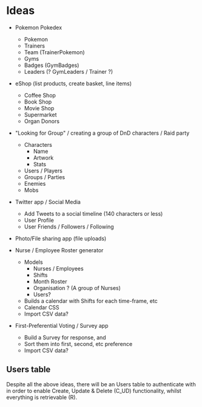 # Ideas

- Pokemon Pokedex
  * Pokemon
  * Trainers
  * Team (TrainerPokemon)
  * Gyms
  * Badges (GymBadges)
  * Leaders (? GymLeaders / Trainer ?)

- eShop (list products, create basket, line items)
  * Coffee Shop
  * Book Shop
  * Movie Shop
  * Supermarket
  * Organ Donors

- "Looking for Group" / creating a group of DnD characters / Raid party
  * Characters
    + Name
    + Artwork
    + Stats
  * Users / Players
  * Groups / Parties
  * Enemies
  * Mobs

- Twitter app / Social Media
  * Add Tweets to a social timeline (140 characters or less)
  * User Profile
  * User Friends / Followers / Following

- Photo/File sharing app (file uploads)

- Nurse / Employee Roster generator
  * Models
    + Nurses / Employees
    + Shifts
    + Month Roster
    + Organisation ? (A group of Nurses)
    + Users?
  * Builds a calendar with Shifts for each time-frame, etc
  * Calendar CSS
  * Import CSV data?

- First-Preferential Voting / Survey app
  * Build a Survey for response, and
  * Sort them into first, second, etc preference
  * Import CSV data?

## Users table

Despite all the above ideas, there will be an Users table to authenticate with
in order to enable Create, Update & Delete (C_UD) functionality, whilst
everything is retrievable (R).
